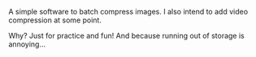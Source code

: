 A simple software to batch compress images. I also intend to add video compression at some point.

Why? Just for practice and fun! And because running out of storage is annoying...
